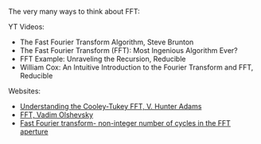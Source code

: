 The very many ways to think about FFT:

YT Videos:
- The Fast Fourier Transform Algorithm, Steve Brunton
- The Fast Fourier Transform (FFT): Most Ingenious Algorithm Ever?
- FFT Example: Unraveling the Recursion, Reducible
- William Cox: An Intuitive Introduction to the Fourier Transform and FFT, Reducible

Websites:
- [Understanding the Cooley-Tukey FFT, V. Hunter Adams](https://vanhunteradams.com/FFT/FFT.html)
- [FFT, Vadim Olshevsky](https://www2.math.uconn.edu/~olshevsky/classes/2018_Spring/math3511/FFT.pdf)
- [Fast Fourier transform- non-integer number of cycles in the FFT aperture](https://dsp.stackexchange.com/questions/2467/fast-fourier-transform-non-integer-number-of-cycles-in-the-fft-aperture)
